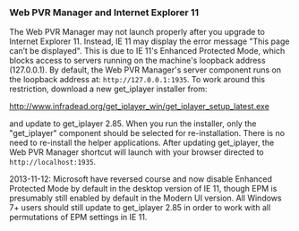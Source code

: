 ### Web PVR Manager and Internet Explorer 11

The Web PVR Manager may not launch properly after you upgrade to Internet Explorer 11.  Instead, IE 11 may display the error message "This page can’t be displayed".  This is due to IE 11's Enhanced Protected Mode, which blocks access to servers running on the machine's loopback address (127.0.0.1).  By default, the Web PVR Manager's server component runs on the loopback address at: `http://127.0.0.1:1935`.  To work around this restriction, download a new get_iplayer installer from:

<http://www.infradead.org/get_iplayer_win/get_iplayer_setup_latest.exe>

and update to get_iplayer 2.85.  When you run the installer, only the "get_iplayer" component should be selected for re-installation.  There is no need to re-install the helper applications.  After updating get_iplayer, the Web PVR Manager shortcut will launch with your browser directed to `http://localhost:1935`.

2013-11-12: Microsoft have reversed course and now disable Enhanced Protected Mode by default in the desktop version  of IE 11, though EPM is presumably still enabled by default in the Modern UI version.  All Windows 7+ users should still update to get_iplayer 2.85 in order to work with all permutations of EPM settings in IE 11.